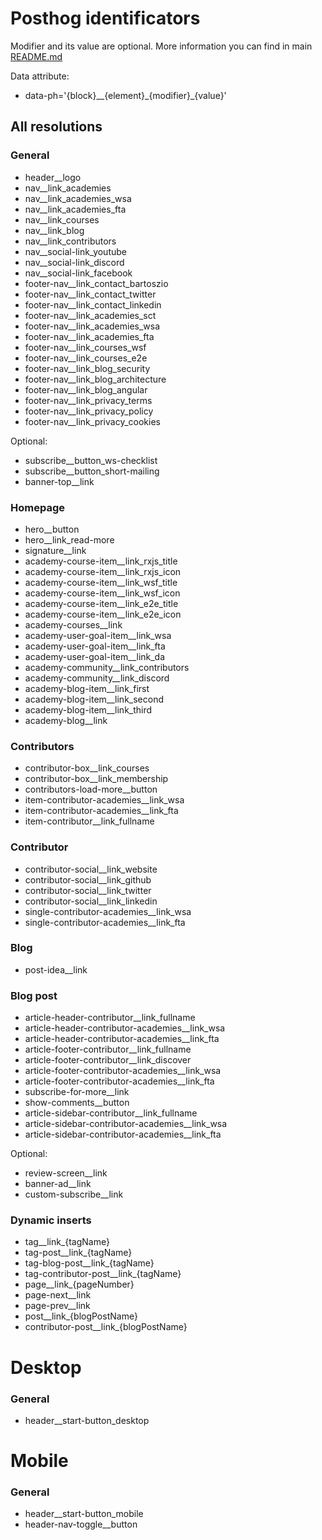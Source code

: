 # Posthog identificators
Modifier and its value are optional.  More information you can find in main [README.md](https://github.com/bartosz-io/dev-academy-2.0/blob/main/README.md)

Data attribute:
- data-ph='{block}__{element}\_{modifier}_{value}'

## All resolutions
### General
- header__logo
- nav__link_academies
- nav__link_academies_wsa
- nav__link_academies_fta
- nav__link_courses
- nav__link_blog
- nav__link_contributors
- nav__social-link_youtube
- nav__social-link_discord
- nav__social-link_facebook
- footer-nav__link_contact_bartoszio
- footer-nav__link_contact_twitter
- footer-nav__link_contact_linkedin
- footer-nav__link_academies_sct
- footer-nav__link_academies_wsa
- footer-nav__link_academies_fta
- footer-nav__link_courses_wsf
- footer-nav__link_courses_e2e
- footer-nav__link_blog_security
- footer-nav__link_blog_architecture
- footer-nav__link_blog_angular
- footer-nav__link_privacy_terms
- footer-nav__link_privacy_policy
- footer-nav__link_privacy_cookies

Optional:

- subscribe__button_ws-checklist
- subscribe__button_short-mailing
- banner-top__link

### Homepage
- hero__button
- hero__link_read-more
- signature__link
- academy-course-item__link_rxjs_title
- academy-course-item__link_rxjs_icon
- academy-course-item__link_wsf_title
- academy-course-item__link_wsf_icon
- academy-course-item__link_e2e_title
- academy-course-item__link_e2e_icon
- academy-courses__link
- academy-user-goal-item__link_wsa
- academy-user-goal-item__link_fta
- academy-user-goal-item__link_da
- academy-community__link_contributors
- academy-community__link_discord
- academy-blog-item__link_first
- academy-blog-item__link_second
- academy-blog-item__link_third
- academy-blog__link

### Contributors
- contributor-box__link_courses
- contributor-box__link_membership
- contributors-load-more__button
- item-contributor-academies__link_wsa
- item-contributor-academies__link_fta
- item-contributor__link_fullname

### Contributor
- contributor-social__link_website
- contributor-social__link_github
- contributor-social__link_twitter
- contributor-social__link_linkedin
- single-contributor-academies__link_wsa
- single-contributor-academies__link_fta

### Blog
- post-idea__link

### Blog post
- article-header-contributor__link_fullname
- article-header-contributor-academies__link_wsa
- article-header-contributor-academies__link_fta
- article-footer-contributor__link_fullname
- article-footer-contributor__link_discover
- article-footer-contributor-academies__link_wsa
- article-footer-contributor-academies__link_fta
- subscribe-for-more__link
- show-comments__button
- article-sidebar-contributor__link_fullname
- article-sidebar-contributor-academies__link_wsa
- article-sidebar-contributor-academies__link_fta

Optional:

- review-screen__link
- banner-ad__link
- custom-subscribe__link

### Dynamic inserts
- tag__link_{tagName}
- tag-post__link_{tagName}
- tag-blog-post__link_{tagName}
- tag-contributor-post__link_{tagName}
- page__link_{pageNumber}
- page-next__link
- page-prev__link
- post__link_{blogPostName}
- contributor-post__link_{blogPostName}

# Desktop
### General
- header__start-button_desktop

# Mobile
### General
- header__start-button_mobile
- header-nav-toggle__button
